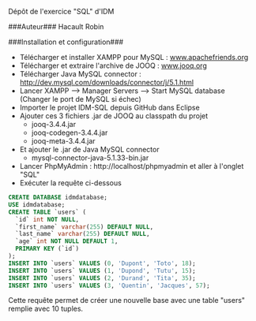 Dépôt de l'exercice "SQL" d'IDM

###Auteur###
Hacault Robin

###Installation et configuration###
- Télécharger et installer XAMPP pour MySQL : www.apachefriends.org
- Télécharger et extraire l'archive de JOOQ : www.jooq.org
- Télécharger Java MySQL connector : http://dev.mysql.com/downloads/connector/j/5.1.html
- Lancer XAMPP --> Manager Servers --> Start MySQL database (Changer le port de MySQL si échec)
- Importer le projet IDM-SQL depuis GitHub dans Eclipse
- Ajouter ces 3 fichiers .jar de JOOQ au classpath du projet
  - jooq-3.4.4.jar
  - jooq-codegen-3.4.4.jar
  - jooq-meta-3.4.4.jar
- Et ajouter le .jar de Java MySQL connector
  - mysql-connector-java-5.1.33-bin.jar
- Lancer PhpMyAdmin : http://localhost/phpmyadmin et aller à l'onglet "SQL"
- Exécuter la requête ci-dessous
``` sql
CREATE DATABASE idmdatabase;
USE idmdatabase;
CREATE TABLE `users` (
  `id` int NOT NULL,
  `first_name` varchar(255) DEFAULT NULL,
  `last_name` varchar(255) DEFAULT NULL,
  `age` int NOT NULL DEFAULT 1,
  PRIMARY KEY (`id`)
);
INSERT INTO `users` VALUES (0, 'Dupont', 'Toto', 18);
INSERT INTO `users` VALUES (1, 'Dupond', 'Tutu', 15);
INSERT INTO `users` VALUES (2, 'Durand', 'Tita', 35);
INSERT INTO `users` VALUES (3, 'Quentin', 'Jacques', 57);
```
Cette requête permet de créer une nouvelle base avec une table "users" remplie avec 10 tuples.

